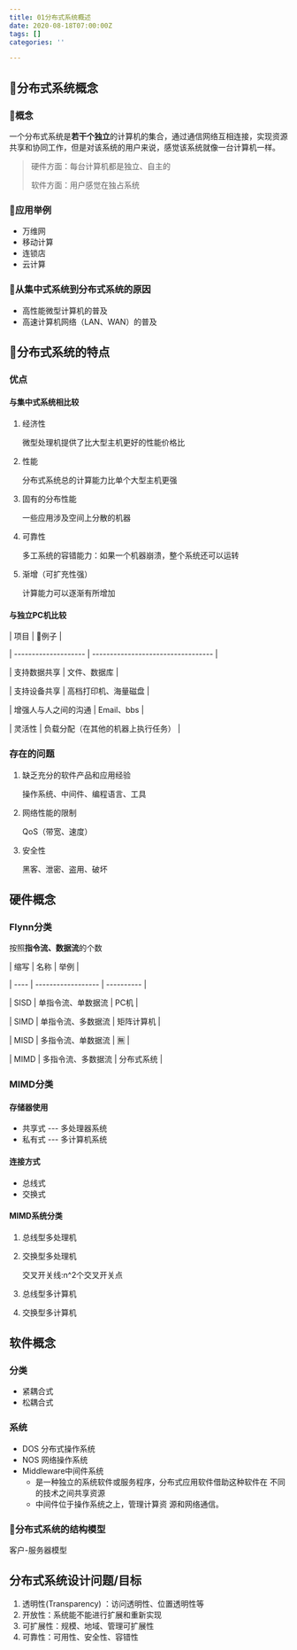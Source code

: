 ```yaml
---
title: 01分布式系统概述
date: 2020-08-18T07:00:00Z
tags: []
categories: ''

---
```


## 🌿分布式系统概念

### 🌿概念

一个分布式系统是**若干个独立**的计算机的集合，通过通信网络互相连接，实现资源共享和协同工作，但是对该系统的用户来说，感觉该系统就像一台计算机一样。

> 硬件方面：每台计算机都是独立、自主的
>
> 软件方面：用户感觉在独占系统

### 🌰应用举例

* 万维网
* 移动计算
* 连锁店
* 云计算

### 🌿从集中式系统到分布式系统的原因

* 高性能微型计算机的普及
* 高速计算机网络（LAN、WAN）的普及

## 🌿分布式系统的特点

### 优点

#### 与集中式系统相比较

1. 经济性

   微型处理机提供了比大型主机更好的性能价格比
2. 性能

   分布式系统总的计算能力比单个大型主机更强
3. 固有的分布性能

   一些应用涉及空间上分散的机器
4. 可靠性

   多工系统的容错能力：如果一个机器崩溃，整个系统还可以运转
5. 渐增（可扩充性强）

   计算能力可以逐渐有所增加

#### 与独立PC机比较

| 项目                 | 🌰例子                              |

| -------------------- | ---------------------------------- |

| 支持数据共享         | 文件、数据库                       |

| 支持设备共享         | 高档打印机、海量磁盘               |

| 增强人与人之间的沟通 | Email、bbs                         |

| 灵活性               | 负载分配（在其他的机器上执行任务） |

### 存在的问题

1. 缺乏充分的软件产品和应用经验

   操作系统、中间件、编程语言、工具
2. 网络性能的限制

   QoS（带宽、速度）
3. 安全性

   黑客、泄密、盗用、破坏

## 硬件概念

### Flynn分类

按照**指令流、数据流**的个数

| 缩写 | 名称               | 举例       |

| ---- | ------------------ | ---------- |

| SISD | 单指令流、单数据流 | PC机       |

| SIMD | 单指令流、多数据流 | 矩阵计算机 |

| MISD | 多指令流、单数据流 | 🈚️          |

| MIMD | 多指令流、多数据流 | 分布式系统 |

### **MIMD**分类

#### 存储器使用

* 共享式 --- 多处理器系统
* 私有式 --- 多计算机系统

#### 连接方式

* 总线式
* 交换式

#### MIMD系统分类

1. 总线型多处理机
2. 交换型多处理机

   交叉开关线:n^2个交叉开关点
3. 总线型多计算机
4. 交换型多计算机

## 软件概念

### 分类

* 紧耦合式
* 松耦合式

### 系统

* DOS 分布式操作系统
* NOS 网络操作系统
* Middleware中间件系统
  * 是一种独立的系统软件或服务程序，分布式应用软件借助这种软件在 不同的技术之间共享资源
  * 中间件位于操作系统之上，管理计算资 源和网络通信。

### 🌿分布式系统的结构模型

客户-服务器模型

## 分布式系统设计问题/目标

1. 透明性(Transparency) ：访问透明性、位置透明性等
2. 开放性：系统能不能进行扩展和重新实现
3. 可扩展性：规模、地域、管理可扩展性
4. 可靠性：可用性、安全性、容错性